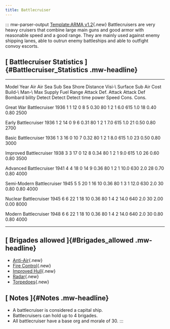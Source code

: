 ```yaml
---
title: Battlecruiser
---
```


::: mw-parser-output
[Template:ARMA
v1.2](/wiki/index.php?title=Template:ARMA_v1.2&action=edit&redlink=1 "Template:ARMA v1.2 (page does not exist)"){.new}
Battlecruisers are very heavy cruisers that combine large main guns and
good armor with reasonable speed and a good range. They are mainly used
against enemy shipping lanes, able to outrun enemy battleships and able
to outfight convoy escorts.

## [ Battlecruiser Statistics ]{#Battlecruiser_Statistics .mw-headline}

---

Model Year Air Air Sea Sub Sea Shore Distance Visi-\ Surface Sub Air Cost Build-\ Man-\ Max Supply Fuel Range
Attack Def. Attack Attack Def Bombard bility Detect Detect Detect time power Speed Cons. Cons.

Great War Battlecruiser 1936 1 1 12 0 8 5 0.30 80 1 2 1 6.0 615 1.0 18 0.40 0.80 2500

Early Battlecruiser 1936 1 2 14 0 9 6 0.31 80 1 2 1 7.0 615 1.0 21 0.50 0.80 2700

Basic Battlecruiser 1936 1 3 16 0 10 7 0.32 80 1 2 1 8.0 615 1.0 23 0.50 0.80 3000

Improved Battlecruiser 1938 3 3 17 0 12 8 0.34 80 1 2 1 9.0 615 1.0 26 0.60 0.80 3500

Advanced Battlecruiser 1941 4 4 18 0 14 9 0.36 80 1 2 1 10.0 630 2.0 28 0.70 0.80 4000

Semi-Modern Battlecruiser 1945 5 5 20 1 16 10 0.36 80 1 3 1 12.0 630 2.0 30 0.80 0.80 4000

Nuclear Battlecruiser 1945 6 6 22 1 18 10 0.36 80 1 4 2 14.0 640 2.0 30 2.00 0.00 8000

Modern Battlecruiser 1948 6 6 22 1 18 10 0.36 80 1 4 2 14.0 640 2.0 30 0.80 0.80 4000

---

## [ Brigades allowed ]{#Brigades_allowed .mw-headline}

- [Anti-Air](</wiki/index.php?title=Anti-Air_(naval_brigade)&action=edit&redlink=1> "Anti-Air (naval brigade) (page does not exist)"){.new}
- [Fire
  Control](</wiki/index.php?title=Fire_Control_(naval_brigade)&action=edit&redlink=1> "Fire Control (naval brigade) (page does not exist)"){.new}
- [Improved
  Hull](</wiki/index.php?title=Improved_Hull_(naval_brigade)&action=edit&redlink=1> "Improved Hull (naval brigade) (page does not exist)"){.new}
- [Radar](</wiki/index.php?title=Radar_(naval_brigade)&action=edit&redlink=1> "Radar (naval brigade) (page does not exist)"){.new}
- [Torpedoes](</wiki/index.php?title=Torpedoes_(naval_brigade)&action=edit&redlink=1> "Torpedoes (naval brigade) (page does not exist)"){.new}

## [ Notes ]{#Notes .mw-headline}

- A battlecruiser is considered a capital ship.
- Battlecruisers can hold up to 4 brigades.
- All battlecruiser have a base org and morale of 30.
  :::
